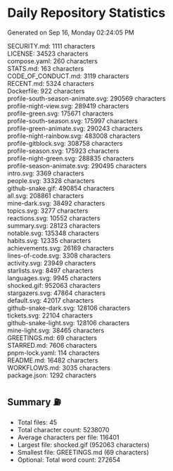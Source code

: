 # Daily Repository Statistics
Generated on Sep 16, Monday 02:24:05 PM  

SECURITY.md: 1111 characters  
LICENSE: 34523 characters  
compose.yaml: 260 characters  
STATS.md: 163 characters  
CODE_OF_CONDUCT.md: 3119 characters  
RECENT.md: 5324 characters  
Dockerfile: 922 characters  
profile-south-season-animate.svg: 290569 characters  
profile-night-view.svg: 289419 characters  
profile-green.svg: 175671 characters  
profile-south-season.svg: 175997 characters  
profile-green-animate.svg: 290243 characters  
profile-night-rainbow.svg: 483008 characters  
profile-gitblock.svg: 308758 characters  
profile-season.svg: 175923 characters  
profile-night-green.svg: 288835 characters  
profile-season-animate.svg: 290495 characters  
intro.svg: 3369 characters  
people.svg: 33328 characters  
github-snake.gif: 490854 characters  
all.svg: 208861 characters  
mine-dark.svg: 38492 characters  
topics.svg: 3277 characters  
reactions.svg: 10552 characters  
summary.svg: 28123 characters  
notable.svg: 135348 characters  
habits.svg: 12335 characters  
achievements.svg: 26169 characters  
lines-of-code.svg: 3308 characters  
activity.svg: 23949 characters  
starlists.svg: 8497 characters  
languages.svg: 9945 characters  
shocked.gif: 952063 characters  
stargazers.svg: 47864 characters  
default.svg: 42017 characters  
github-snake-dark.svg: 128106 characters  
tickets.svg: 22104 characters  
github-snake-light.svg: 128106 characters  
mine-light.svg: 38465 characters  
GREETINGS.md: 69 characters  
STARRED.md: 7606 characters  
pnpm-lock.yaml: 114 characters  
README.md: 16482 characters  
WORKFLOWS.md: 3035 characters  
package.json: 1292 characters  

## Summary ⛽  
- Total files: 45  
- Total character count: 5238070  
- Average characters per file: 116401  
- Largest file: shocked.gif (952063 characters)  
- Smallest file: GREETINGS.md (69 characters)  
- Optional: Total word count: 272654  
